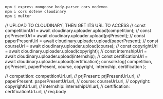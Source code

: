 ```bash
npm i express mongoose body-parser cors nodemon
npm i cors dotenv cloudinary
npm i multer
```

// UPLOAD TO CLOUDINARY, THEN GET ITS URL TO ACCESS
// const competitionUrl = await cloudinary.uploader.upload(competition);
// const prjPresentUrl = await cloudinary.uploader.upload(prjPresent);
// const paperPresentUrl = await cloudinary.uploader.upload(paperPresent);
// const courseUrl = await cloudinary.uploader.upload(course);
// const copyrightUrl = await cloudinary.uploader.upload(copyright);
// const internshipUrl = await cloudinary.uploader.upload(internship);
// const certificationUrl = await cloudinary.uploader.upload(certification);
console.log(
competition,
prjPresent,
paperPresent,
course,
copyright,
internship,
certification
);

// competition: competitionUrl.url,
// prjPresent: prjPresentUrl.url,
// paperPresent: paperPresentUrl.url,
// course: courseUrl.url,
// copyright: copyrightUrl.url,
// internship: internshipUrl.url,
// certification: certificationUrl.url,
// req.body
